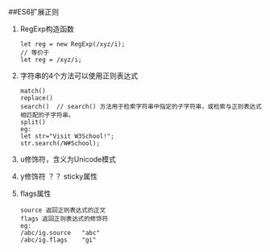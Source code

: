 ##ES6扩展正则
1. RegExp构造函数

	```
	let reg = new RegExp(/xyz/i);
	// 等价于
	let reg = /xyz/i;
	```
2. 字符串的4个方法可以使用正则表达式 
 
	```
	match()
	replace()
	search()  // search() 方法用于检索字符串中指定的子字符串，或检索与正则表达式相匹配的子字符串。
	split()
	eg:
	let str="Visit W3School!";
	str.search(/W#School);
	```
3. u修饰符，含义为Unicode模式
4. y修饰符 ？？ sticky属性
5. flags属性
	```
	source 返回正则表达式的正文
	flags 返回正则表达式的修饰符
	eg:
	/abc/ig.source   "abc"
	/abc/ig.flags    "gi"
	```
